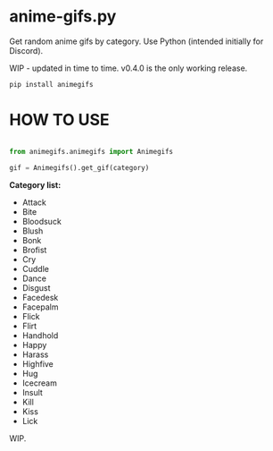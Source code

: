# anime-gifs.py
Get random anime gifs by category. Use Python (intended initially for Discord).

WIP - updated in time to time. v0.4.0 is the only working release.

`pip install animegifs`

# HOW TO USE

```py

from animegifs.animegifs import Animegifs

gif = Animegifs().get_gif(category)
```

**Category list:** 

* Attack
* Bite
* Bloodsuck
* Blush
* Bonk
* Brofist
* Cry
* Cuddle
* Dance
* Disgust
* Facedesk
* Facepalm
* Flick
* Flirt
* Handhold
* Happy
* Harass
* Highfive
* Hug
* Icecream
* Insult
* Kill
* Kiss
* Lick

WIP.
